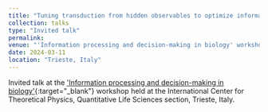 ```yaml
---
title: "Tuning transduction from hidden observables to optimize information harvesting"
collection: talks
type: "Invited talk"
permalink:
venue: "'Information processing and decision-making in biology' workshop"
date: 2024-03-11
location: "Trieste, Italy"
---
```


Invited talk at the ['Information processing and decision-making in biology'](https://www.ictp.it/qls){:target="_blank"}<!--_--> workshop held at the International Center for Theoretical Physics, Quantitative Life Sciences section, Trieste, Italy.